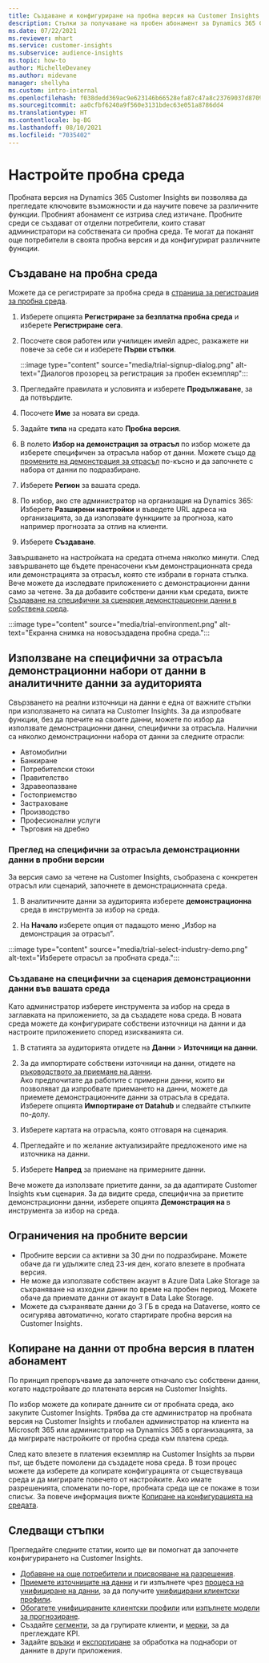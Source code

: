 ```yaml
---
title: Създаване и конфигуриране на пробна версия на Customer Insights
description: Стъпки за получаване на пробен абонамент за Dynamics 365 Customer Insights и конфигуриране.
ms.date: 07/22/2021
ms.reviewer: mhart
ms.service: customer-insights
ms.subservice: audience-insights
ms.topic: how-to
author: MichelleDevaney
ms.author: midevane
manager: shellyha
ms.custom: intro-internal
ms.openlocfilehash: f038dedd369ac9e623146b66528efa87c47a8c23769037d8709fa9b804a0b723
ms.sourcegitcommit: aa0cfbf6240a9f560e3131bdec63e051a8786dd4
ms.translationtype: HT
ms.contentlocale: bg-BG
ms.lasthandoff: 08/10/2021
ms.locfileid: "7035402"
---
```

# <a name="set-up-a-trial-environment"></a>Настройте пробна среда 

Пробната версия на Dynamics 365 Customer Insights ви позволява да прегледате ключовите възможности и да научите повече за различните функции. Пробният абонамент се изтрива след изтичане. Пробните среди се създават от отделни потребители, които стават администратори на собствената си пробна среда. Те могат да поканят още потребители в своята пробна версия и да конфигурират различните функции.

## <a name="create-a-trial-environment"></a>Създаване на пробна среда

Можете да се регистрирате за пробна среда в [страница за регистрация за пробна среда](https://dynamics.microsoft.com/get-started/free-trial/?appname=customerinsights). 

1. Изберете опцията **Регистриране за безплатна пробна среда** и изберете **Регистриране сега**.

1. Посочете своя работен или училищен имейл адрес, разкажете ни повече за себе си и изберете **Първи стъпки**.

   :::image type="content" source="media/trial-signup-dialog.png" alt-text="Диалогов прозорец за регистрация за пробен екземпляр":::

1. Прегледайте правилата и условията и изберете **Продължаване**, за да потвърдите.

1. Посочете **Име** за новата ви среда. 

1. Задайте **типа** на средата като **Пробна версия**.

1. В полето **Избор на демонстрация за отрасъл** по избор можете да изберете специфичен за отрасъла набор от данни. Можете също [да промените на демонстрация за отрасъл](#use-industry-specific-demo-data-sets-in-audience-insights) по-късно и да започнете с набора от данни по подразбиране.

1. Изберете **Регион** за вашата среда.

1. По избор, ако сте администратор на организация на Dynamics 365: Изберете **Разширени настройки** и въведете URL адреса на организацията, за да използвате функциите за прогноза, като например прогнозата за отлив на клиенти. 

1. Изберете **Създаване**. 

Завършването на настройката на средата отнема няколко минути. След завършването ще бъдете пренасочени към демонстрационната среда или демонстрацията за отрасъл, която сте избрали в горната стъпка. Вече можете да изследвате приложението с демонстрационни данни само за четене. За да добавите собствени данни към средата, вижте [Създаване на специфични за сценария демонстрационни данни в собствена среда](#create-scenario-specific-demo-data-in-your-own-environment).

:::image type="content" source="media/trial-environment.png" alt-text="Екранна снимка на новосъздадена пробна среда.":::

## <a name="use-industry-specific-demo-data-sets-in-audience-insights"></a>Използване на специфични за отрасъла демонстрационни набори от данни в аналитичните данни за аудиторията

Свързването на реални източници на данни е една от важните стъпки при използването на силата на Customer Insights. За да изпробвате функции, без да пречите на своите данни, можете по избор да използвате демонстрационни данни, специфични за отрасъла. Налични са няколко демонстрационни набора от данни за следните отрасли: 

-   Автомобилни
-   Банкиране
-   Потребителски стоки
-   Правителство
-   Здравеопазване
-   Гостоприемство
-   Застраховане
-   Производство
-   Професионални услуги
-   Търговия на дребно

### <a name="see-industry-specific-demo-data-in-trials"></a>Преглед на специфични за отрасъла демонстрационни данни в пробни версии

За версия само за четене на Customer Insights, съобразена с конкретен отрасъл или сценарий, започнете в демонстрационната среда. 
 
1.  В аналитичните данни за аудиторията изберете **демонстрационна** среда в инструмента за избор на среда.

2.  На **Начало** изберете опция от падащото меню „Избор на демонстрация за отрасъл”.

:::image type="content" source="media/trial-select-industry-demo.png" alt-text="Изберете отрасъл за пробната среда.":::

### <a name="create-scenario-specific-demo-data-in-your-own-environment"></a>Създаване на специфични за сценария демонстрационни данни във вашата среда

Като администратор изберете инструмента за избор на среда в заглавката на приложението, за да създадете нова среда. В новата среда можете да конфигурирате собствени източници на данни и да настроите приложението според изискванията си. 

1.  В статията за аудиторията отидете на **Данни** > **Източници на данни**.

2.  За да импортирате собствени източници на данни, отидете на [ръководството за приемане на данни](data-sources.md).     
   Ако предпочитате да работите с примерни данни, които ви позволяват да изпробвате приемането на данни, можете да приемете демонстрационните данни за отрасъла в средата. Изберете опцията **Импортиране от Datahub** и следвайте стъпките по-долу.

3.  Изберете картата на отрасъла, която отговаря на сценария. 

4.  Прегледайте и по желание актуализирайте предложеното име на източника на данни. 

5.  Изберете **Напред** за приемане на примерните данни. 

Вече можете да използвате приетите данни, за да адаптирате Customer Insights към сценария. За да видите среда, специфична за приетите демонстрационни данни, изберете опцията **Демонстрация на <Industry>** в инструмента за избор на среда.

## <a name="limitations-in-trials"></a>Ограничения на пробните версии

- Пробните версии са активни за 30 дни по подразбиране. Можете обаче да ги удължите след 23-ия ден, когато влезете в пробната версия.
- Не може да използвате собствен акаунт в Azure Data Lake Storage за съхраняване на изходни данни по време на пробен период. Можете обаче да приемате данни от акаунт в Data Lake Storage.
- Можете да съхранявате данни до 3 ГБ в среда на Dataverse, която се осигурява автоматично, когато стартирате пробна версия на Customer Insights.

## <a name="copy-data-from-a-trial-to-a-paid-subscription"></a>Копиране на данни от пробна версия в платен абонамент

По принцип препоръчваме да започнете отначало със собствени данни, когато надстройвате до платената версия на Customer Insights. 

По избор можете да копирате данните си от пробната среда, ако закупите Customer Insights. Трябва да сте администратор на пробната версия на Customer Insights и глобален администратор на клиента на Microsoft 365 или администратор на Dynamics 365 в организацията, за да мигрирате настройките от пробна среда към платена среда. 

След като влезете в платения екземпляр на Customer Insights за първи път, ще бъдете помолени да създадете нова среда. В този процес можете да изберете да копирате конфигурацията от съществуваща среда и да мигрирате повечето от настройките. Ако имате разрешенията, споменати по-горе, пробната среда ще се покаже в този списък. За повече информация вижте [Копиране на конфигурацията на средата](manage-environments.md#copy-the-environment-configuration).

## <a name="next-steps"></a>Следващи стъпки

Прегледайте следните статии, които ще ви помогнат да започнете конфигурирането на Customer Insights. 

- [Добавяне на още потребители и присвояване на разрешения](permissions.md).
- [Приемете източниците на данни](data-sources.md) и ги изпълнете чрез [процеса на унифициране на данни](data-unification.md), за да получите [унифицирани клиентски профили](customer-profiles.md).
- [Обогатете унифицираните клиентски профили](enrichment-hub.md) или [изпълнете модели за прогнозиране](predictions-overview.md).
- Създайте [сегменти](segments.md), за да групирате клиенти, и [мерки](measures.md), за да преглеждате KPI.
- Задайте [връзки](connections.md) и [експортиране](export-destinations.md) за обработка на поднабори от данните в други приложения.